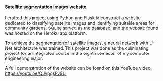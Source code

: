 #### Satellite segmentation images website
I crafted this project using Python and Flask to construct a website dedicated to classifying satellite images and identifying suitable areas for community gardens. SQLite served as the database, and the website found was hosted on the Heroku app platform.

To achieve the segmentation of satellite images, a neural network with U-Net architecture was trained. This project was done as the culminating project for an integrated course in the eighth semester of my computer engineering major.

A full demonstration of the website can be found on this YouTube video: https://youtu.be/QJypgsFv9UI
